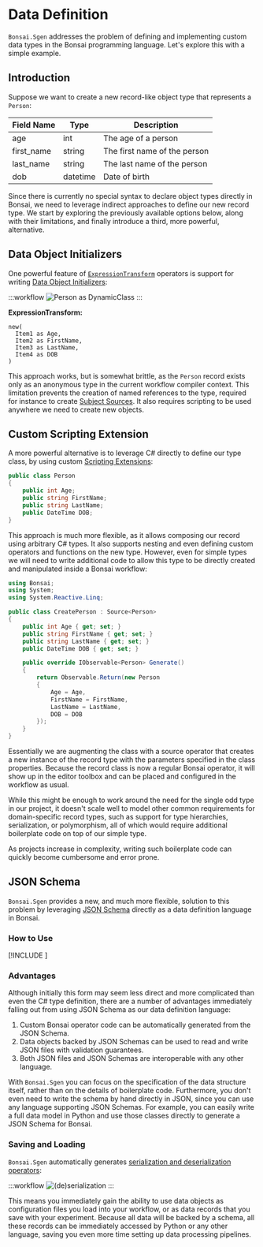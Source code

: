 # Data Definition

`Bonsai.Sgen` addresses the problem of defining and implementing custom data types in the Bonsai programming language. Let's explore this with a simple example.

## Introduction

Suppose we want to create a new record-like object type that represents a `Person`:

| Field Name | Type     | Description                  |
|------------|----------|------------------------------|
| age        | int      | The age of a person          |
| first_name | string   | The first name of the person |
| last_name  | string   | The last name of the person  |
| dob        | datetime | Date of birth                |

Since there is currently no special syntax to declare object types directly in Bonsai, we need to leverage indirect approaches to define our new record type. We start by exploring the previously available options below, along with their limitations, and finally introduce a third, more powerful, alternative.

## Data Object Initializers

One powerful feature of [`ExpressionTransform`](xref:Bonsai.Scripting.Expressions.ExpressionTransform) operators is support for writing [Data Object Initializers](xref:Bonsai.Scripting.Expressions.ExpressionTransform#data-object-initializers):

:::workflow
![Person as DynamicClass](~/workflows/person-example-dynamic-class.bonsai)
:::

**ExpressionTransform:**
```
new(
  Item1 as Age,
  Item2 as FirstName,
  Item3 as LastName,
  Item4 as DOB
)
```

This approach works, but is somewhat brittle, as the `Person` record exists only as an anonymous type in the current workflow compiler context. This limitation prevents the creation of named references to the type, required for instance to create [Subject Sources](https://bonsai-rx.org/docs/articles/subjects.html#source-subjects). It also requires scripting to be used anywhere we need to create new objects.

## Custom Scripting Extension

A more powerful alternative is to leverage C# directly to define our type class, by using custom [Scripting Extensions](https://bonsai-rx.org/docs/articles/scripting-extensions.html):

```csharp
public class Person
{
    public int Age;
    public string FirstName;
    public string LastName;
    public DateTime DOB;
}
```

This approach is much more flexible, as it allows composing our record using arbitrary C# types. It also supports nesting and even defining custom operators and functions on the new type. However, even for simple types we will need to write additional code to allow this type to be directly created and manipulated inside a Bonsai workflow:

```csharp
using Bonsai;
using System;
using System.Reactive.Linq;

public class CreatePerson : Source<Person>
{
    public int Age { get; set; }
    public string FirstName { get; set; }
    public string LastName { get; set; }
    public DateTime DOB { get; set; }

    public override IObservable<Person> Generate()
    {
        return Observable.Return(new Person
        {
            Age = Age,
            FirstName = FirstName,
            LastName = LastName,
            DOB = DOB
        });
    }
}
```

Essentially we are augmenting the class with a source operator that creates a new instance of the record type with the parameters specified in the class properties. Because the record class is now a regular Bonsai operator, it will show up in the editor toolbox and can be placed and configured in the workflow as usual.

While this might be enough to work around the need for the single odd type in our project, it doesn't scale well to model other common requirements for domain-specific record types, such as support for type hierarchies, serialization, or polymorphism, all of which would require additional boilerplate code on top of our simple type.

As projects increase in complexity, writing such boilerplate code can quickly become cumbersome and error prone.

## JSON Schema

`Bonsai.Sgen` provides a new, and much more flexible, solution to this problem by leveraging [JSON Schema](https://json-schema.org/) directly as a data definition language in Bonsai.

### How to Use

[!INCLUDE [](example-person.md)]

### Advantages

Although initially this form may seem less direct and more complicated than even the C# type definition, there are a number of advantages immediately falling out from using JSON Schema as our data definition language:

1. Custom Bonsai operator code can be automatically generated from the JSON Schema.
2. Data objects backed by JSON Schemas can be used to read and write JSON files with validation guarantees.
3. Both JSON files and JSON Schemas are interoperable with any other language.

With `Bonsai.Sgen` you can focus on the specification of the data structure itself, rather than on the details of boilerplate code. Furthermore, you don't even need to write the schema by hand directly in JSON, since you can use any language supporting JSON Schemas. For example, you can easily write a full data model in Python and use those classes directly to generate a JSON Schema for Bonsai.

### Saving and Loading

`Bonsai.Sgen` automatically generates [serialization and deserialization operators](basic-usage.md#serialization-and-deserialization):

:::workflow
![(de)serialization](~/workflows/simple-serialization-example.bonsai)
:::

This means you immediately gain the ability to use data objects as configuration files you load into your workflow, or as data records that you save with your experiment. Because all data will be backed by a schema, all these records can be immediately accessed by Python or any other language, saving you even more time setting up data processing pipelines.
